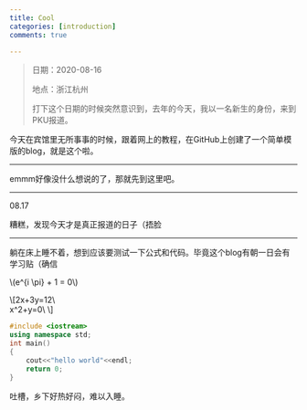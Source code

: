 ```yaml
---
title: Cool
categories: [introduction]
comments: true

---
```


> 日期：2020-08-16
>
> 地点：浙江杭州
>
> 打下这个日期的时候突然意识到，去年的今天，我以一名新生的身份，来到PKU报道。

今天在宾馆里无所事事的时候，跟着网上的教程，在GitHub上创建了一个简单模版的blog，就是这个啦。

------

emmm好像没什么想说的了，那就先到这里吧。


------

08.17

糟糕，发现今天才是真正报道的日子（捂脸

------

躺在床上睡不着，想到应该要测试一下公式和代码。毕竟这个blog有朝一日会有学习贴（确信

\\(e^{i \pi} + 1 = 0\\)

\\[2x+3y=12\\\
x^2+y=0\\
\\]
```c++
#include <iostream>
using namespace std;
int main()
{
	cout<<"hello world"<<endl;
	return 0;
}
```

吐槽，乡下好热好闷，难以入睡。


